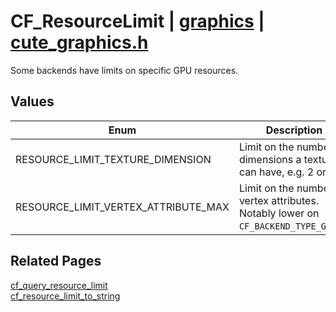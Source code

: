 # CF_ResourceLimit | [graphics](https://github.com/RandyGaul/cute_framework/blob/master/docs/graphics_readme.md) | [cute_graphics.h](https://github.com/RandyGaul/cute_framework/blob/master/include/cute_graphics.h)

Some backends have limits on specific GPU resources.

## Values

Enum | Description
--- | ---
RESOURCE_LIMIT_TEXTURE_DIMENSION | Limit on the number of dimensions a texture can have, e.g. 2 or 3.
RESOURCE_LIMIT_VERTEX_ATTRIBUTE_MAX | Limit on the number of vertex attributes. Notably lower on `CF_BACKEND_TYPE_GLES2`.

## Related Pages

[cf_query_resource_limit](https://github.com/RandyGaul/cute_framework/blob/master/docs/graphics/cf_query_resource_limit.md)  
[cf_resource_limit_to_string](https://github.com/RandyGaul/cute_framework/blob/master/docs/graphics/cf_resource_limit_to_string.md)  

